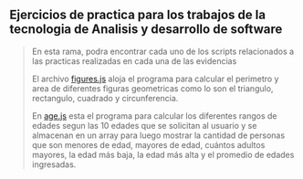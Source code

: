 ## Ejercicios de practica para los trabajos de la tecnologia de Analisis y desarrollo de software

> En esta rama, podra encontrar cada uno de los scripts relacionados a las practicas realizadas en cada una de las evidencias 
>
> El archivo [figures.js](https://github.com/juadariasmar/practice/blob/adso-script/figures.js) aloja el programa para calcular el perimetro y area de diferentes figuras geometricas como lo son el triangulo, rectangulo, cuadrado y circunferencia. 
>
> En [age.js](https://github.com/juadariasmar/practice/blob/adso-script/ages.js) esta el programa para calcular los diferentes rangos de edades segun las 10 edades que se solicitan al usuario y se almacenan en un array para luego mostrar  la cantidad de personas que son menores de edad, mayores de edad, cuántos adultos mayores, la edad más baja, la edad más alta y el promedio de edades ingresadas.
